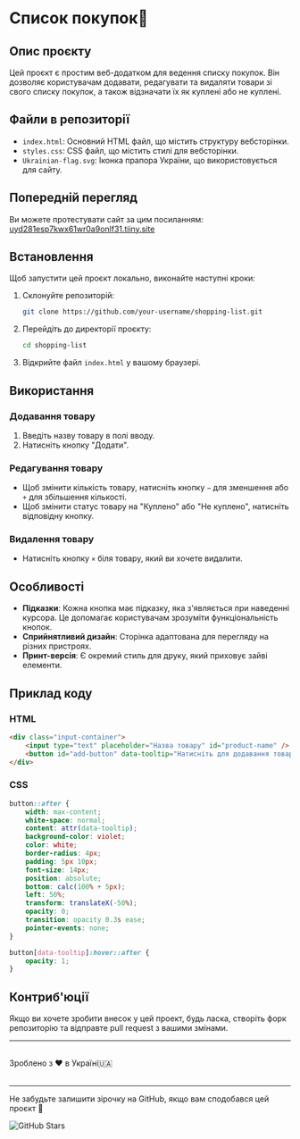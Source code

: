 # Список покупок🛒
## Опис проєкту

Цей проєкт є простим веб-додатком для ведення списку покупок. Він дозволяє користувачам додавати, редагувати та видаляти товари зі свого списку покупок, а також відзначати їх як куплені або не куплені.

## Файли в репозиторії

- `index.html`: Основний HTML файл, що містить структуру вебсторінки.
- `styles.css`: CSS файл, що містить стилі для вебсторінки.
- `Ukrainian-flag.svg`: Іконка прапора України, що використовується для сайту.

## Попередній перегляд

Ви можете протестувати сайт за цим посиланням: [uyd281esp7kwx61wr0a9onlf31.tiiny.site](https://uyd281esp7kwx61wr0a9onlf31.tiiny.site/)

## Встановлення

Щоб запустити цей проєкт локально, виконайте наступні кроки:

1. Склонуйте репозиторій:
    ```bash
    git clone https://github.com/your-username/shopping-list.git
    ```
2. Перейдіть до директорії проєкту:
    ```bash
    cd shopping-list
    ```
3. Відкрийте файл `index.html` у вашому браузері.

## Використання

### Додавання товару

1. Введіть назву товару в полі вводу.
2. Натисніть кнопку "Додати".

### Редагування товару

- Щоб змінити кількість товару, натисніть кнопку `−` для зменшення або `+` для збільшення кількості.
- Щоб змінити статус товару на "Куплено" або "Не куплено", натисніть відповідну кнопку.

### Видалення товару

- Натисніть кнопку `×` біля товару, який ви хочете видалити.

## Особливості

- **Підказки**: Кожна кнопка має підказку, яка з'являється при наведенні курсора. Це допомагає користувачам зрозуміти функціональність кнопок.
- **Сприйнятливий дизайн**: Сторінка адаптована для перегляду на різних пристроях.
- **Принт-версія**: Є окремий стиль для друку, який приховує зайві елементи.

## Приклад коду

### HTML

```html
<div class="input-container">
    <input type="text" placeholder="Назва товару" id="product-name" />
    <button id="add-button" data-tooltip="Натисніть для додавання товару до списку продуктів">Додати</button>
</div>
```

### CSS

```css
button::after {
    width: max-content;
    white-space: normal;
    content: attr(data-tooltip);
    background-color: violet;
    color: white;
    border-radius: 4px;
    padding: 5px 10px;
    font-size: 14px;
    position: absolute;
    bottom: calc(100% + 5px);
    left: 50%;
    transform: translateX(-50%);
    opacity: 0;
    transition: opacity 0.3s ease;
    pointer-events: none;
}

button[data-tooltip]:hover::after {
    opacity: 1;
}
```

## Контриб'юції

Якщо ви хочете зробити внесок у цей проект, будь ласка, створіть форк репозиторію та відправте pull request з вашими змінами.

---
<br>
Зроблено з ❤️ в Україні🇺🇦
<br><br>

---
 Не забудьте залишити зірочку на GitHub, якщо вам сподобався цей проєкт 🌟

![GitHub Stars](https://img.shields.io/github/stars/Official-Echo/ShopList?style=social)
